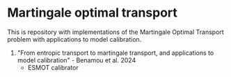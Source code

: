 # Martingale optimal transport

This is repository with implementations of the Martingale Optimal Transport problem with applications to model calibration.

1. "From entropic transport to martingale transport, and applications to model calibration" - Benamou et al. 2024
    - ESMOT calibrator
